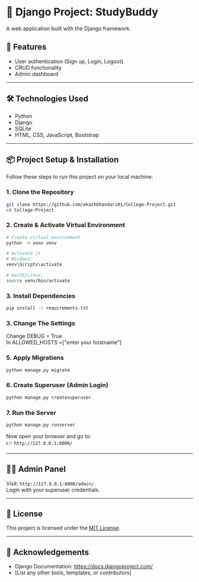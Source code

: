 # 📘 Django Project: StudyBuddy

A web application built with the Django framework.

## 🚀 Features

- User authentication (Sign up, Login, Logout)
- CRUD functionality
- Admin dashboard

---

## 🛠️ Technologies Used

- Python
- Django
- SQLite 
- HTML, CSS, JavaScript, Bootstrap

---

## 📦 Project Setup & Installation

Follow these steps to run this project on your local machine:

### 1. Clone the Repository

```bash
git clone https://github.com/akashbhandari01/College-Project.git
cd College-Project
```

### 2. Create & Activate Virtual Environment

```bash
# Create virtual environment
python -m venv venv

# Activate it
# Windows:
venv\Scripts\activate

# macOS/Linux:
source venv/bin/activate
```

### 3. Install Dependencies

```bash
pip install -r requirements.txt
```

### 3. Change The Settings

Change DEBUG = True
<br>
In ALLOWED_HOSTS =["enter your hostname"]

### 5. Apply Migrations

```bash
python manage.py migrate
```

### 6. Create Superuser (Admin Login)

```bash
python manage.py createsuperuser
```

### 7. Run the Server

```bash
python manage.py runserver
```

Now open your browser and go to:  
👉 `http://127.0.0.1:8000/`

---

## 👨‍💻 Admin Panel

Visit: `http://127.0.0.1:8000/admin/`  
Login with your superuser credentials.

---

## 📄 License

This project is licensed under the [MIT License](LICENSE).

---

## 🙌 Acknowledgements

- Django Documentation: https://docs.djangoproject.com/
- [List any other tools, templates, or contributors]
